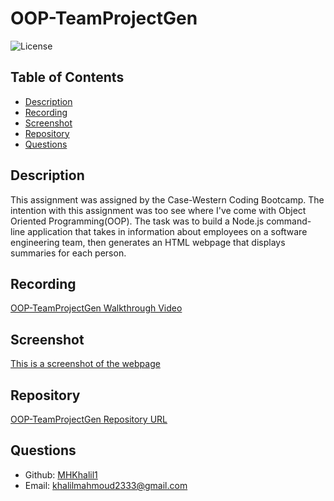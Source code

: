 # OOP-TeamProjectGen

![License](https://img.shields.io/badge/License-ISC-blue.svg)

## Table of Contents
- [Description](#description)
- [Recording](#recording)
- [Screenshot](#screenshot)
- [Repository](#repository)
- [Questions](#questions)
## Description
This assignment was assigned by the Case-Western Coding Bootcamp. The intention with this assignment was too see where I've come with Object Oriented Programming(OOP). The task was to build a Node.js command-line application that takes in information about employees on a software engineering team, then generates an HTML webpage that displays summaries for each person. 

## Recording
[OOP-TeamProjectGen Walkthrough Video](https://drive.google.com/file/d/1D7e95sMSC7_Y26hnhNjD6l6Hcyj3EiSm/view)
## Screenshot
[This is a screenshot of the webpage](https://gyazo.com/6ee31ab24b1c52a6f680e7929c795d83)
## Repository
[OOP-TeamProjectGen Repository URL](https://github.com/MHKhalil1/OOP-TeamProjectGen.git)
## Questions
- Github: [MHKhalil1](https://github.com/MHKhalil1)
- Email: [khalilmahmoud2333@gmail.com](mailto:user@example.com) 